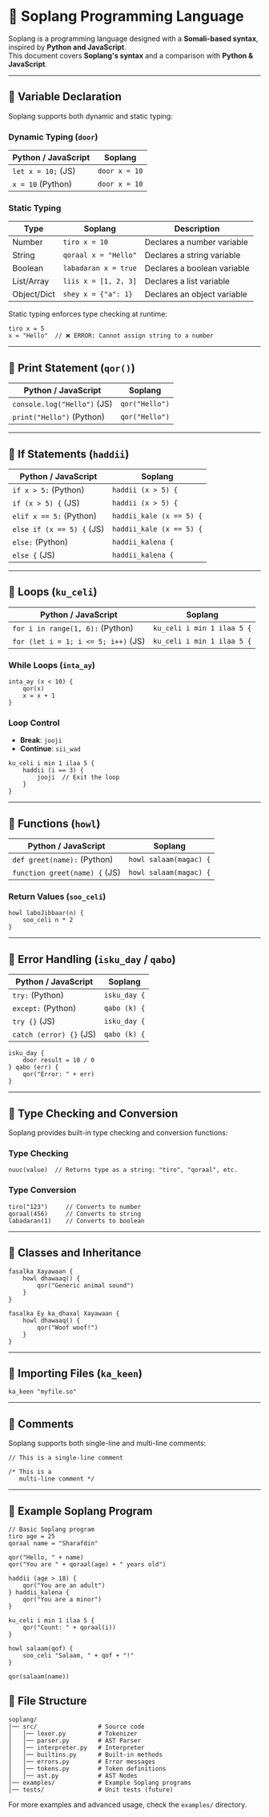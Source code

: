 # 📌 Soplang Programming Language  
Soplang is a programming language designed with a **Somali-based syntax**, inspired by **Python and JavaScript**.  
This document covers **Soplang's syntax** and a comparison with **Python & JavaScript**.  

---

## **🚀 Variable Declaration**
Soplang supports both dynamic and static typing:

### **Dynamic Typing (`door`)**
| **Python / JavaScript** | **Soplang**   |
| ----------------------- | ------------- |
| `let x = 10;` (JS)      | `door x = 10` |
| `x = 10` (Python)       | `door x = 10` |

### **Static Typing**
| **Type**    | **Soplang**          | **Description**             |
| ----------- | -------------------- | --------------------------- |
| Number      | `tiro x = 10`        | Declares a number variable  |
| String      | `qoraal x = "Hello"` | Declares a string variable  |
| Boolean     | `labadaran x = true` | Declares a boolean variable |
| List/Array  | `liis x = [1, 2, 3]` | Declares a list variable    |
| Object/Dict | `shey x = {"a": 1}`  | Declares an object variable |

Static typing enforces type checking at runtime:
```somali
tiro x = 5
x = "Hello"  // ❌ ERROR: Cannot assign string to a number
```

---

## **📌 Print Statement (`qor()`)**
| **Python / JavaScript**     | **Soplang**    |
| --------------------------- | -------------- |
| `console.log("Hello")` (JS) | `qor("Hello")` |
| `print("Hello")` (Python)   | `qor("Hello")` |

---

## **📌 If Statements (`haddii`)**
| **Python / JavaScript**   | **Soplang**              |
| ------------------------- | ------------------------ |
| `if x > 5:` (Python)      | `haddii (x > 5) {`       |
| `if (x > 5) {` (JS)       | `haddii (x > 5) {`       |
| `elif x == 5:` (Python)   | `haddii_kale (x == 5) {` |
| `else if (x == 5) {` (JS) | `haddii_kale (x == 5) {` |
| `else:` (Python)          | `haddii_kalena {`        |
| `else {` (JS)             | `haddii_kalena {`        |

---

## **📌 Loops (`ku_celi`)**
| **Python / JavaScript**             | **Soplang**                |
| ----------------------------------- | -------------------------- |
| `for i in range(1, 6):` (Python)    | `ku_celi i min 1 ilaa 5 {` |
| `for (let i = 1; i <= 5; i++)` (JS) | `ku_celi i min 1 ilaa 5 {` |

### **While Loops (`inta_ay`)**
```somali
inta_ay (x < 10) {
    qor(x)
    x = x + 1
}
```

### **Loop Control**
- **Break**: `jooji`
- **Continue**: `sii_wad`

```somali
ku_celi i min 1 ilaa 5 {
    haddii (i == 3) {
        jooji  // Exit the loop
    }
}
```

---

## **📌 Functions (`howl`)**
| **Python / JavaScript**       | **Soplang**            |
| ----------------------------- | ---------------------- |
| `def greet(name):` (Python)   | `howl salaam(magac) {` |
| `function greet(name) {` (JS) | `howl salaam(magac) {` |

### **Return Values (`soo_celi`)**
```somali
howl laboJibbaar(n) {
    soo_celi n * 2
}
```

---

## **📌 Error Handling (`isku_day` / `qabo`)**
| **Python / JavaScript** | **Soplang**  |
| ----------------------- | ------------ |
| `try:` (Python)         | `isku_day {` |
| `except:` (Python)      | `qabo (k) {` |
| `try {}` (JS)           | `isku_day {` |
| `catch (error) {}` (JS) | `qabo (k) {` |

```somali
isku_day {
    door result = 10 / 0
} qabo (err) {
    qor("Error: " + err)
}
```

---

## **📌 Type Checking and Conversion**
Soplang provides built-in type checking and conversion functions:

### **Type Checking**
```somali
nuuc(value)  // Returns type as a string: "tiro", "qoraal", etc.
```

### **Type Conversion**
```somali
tiro("123")     // Converts to number
qoraal(456)     // Converts to string
labadaran(1)    // Converts to boolean
```

---

## **📌 Classes and Inheritance**
```somali
fasalka Xayawaan {
    howl dhawaaq() {
        qor("Generic animal sound")
    }
}

fasalka Ey ka_dhaxal Xayawaan {
    howl dhawaaq() {
        qor("Woof woof!")
    }
}
```

---

## **📌 Importing Files (`ka_keen`)**
```somali
ka_keen "myfile.so"
```

---

## **📌 Comments**
Soplang supports both single-line and multi-line comments:

```somali
// This is a single-line comment

/* This is a 
   multi-line comment */
```

---

## **📌 Example Soplang Program**
```somali
// Basic Soplang program
tiro age = 25
qoraal name = "Sharafdin"

qor("Hello, " + name)
qor("You are " + qoraal(age) + " years old")

haddii (age > 18) {
    qor("You are an adult")
} haddii_kalena {
    qor("You are a minor")
}

ku_celi i min 1 ilaa 5 {
    qor("Count: " + qoraal(i))
}

howl salaam(qof) {
    soo_celi "Salaam, " + qof + "!"
}

qor(salaam(name))
```

## **📌 File Structure**
```
soplang/
│── src/                 # Source code
│   │── lexer.py         # Tokenizer
│   │── parser.py        # AST Parser
│   │── interpreter.py   # Interpreter
│   │── builtins.py      # Built-in methods
│   │── errors.py        # Error messages
│   │── tokens.py        # Token definitions
│   │── ast.py           # AST Nodes
│── examples/            # Example Soplang programs
│── tests/               # Unit tests (future)
```

For more examples and advanced usage, check the `examples/` directory.